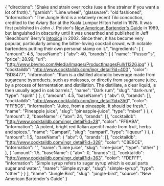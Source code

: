 {
    "directions": "Shake and strain over rocks (use a fine strainer if you want a lot of froth).",
    "garnish": "Lime wheel",
    "glassware": "old fashioned",
    "information": "The Jungle Bird is a relatively recent Tiki concoction, credited to the Aviary Bar at the Kuala Lumpur Hilton hotel in 1978. It was first published in John J. Poister's [New American Bartender's Guide](http://www.amazon.com/gp/product/0451205243?ie=UTF8&camp=1789&creativeASIN=0451205243&linkCode=xm2&tag=barback-20) in 1989, but languished in obscurity until it was unearthed and published in Jeff 'Beachbum' Berry's [Intoxica](http://www.amazon.com/gp/product/0943151570?ie=UTF8&camp=1789&creativeASIN=0943151570&linkCode=xm2&tag=barback-20) in 2002. Since then, it has become very popular, particularly among the bitter-loving cocktail crowd, with notable bartenders putting their own personal stamp on it.",
    "ingredients": [
        {
            "amount": 4.5,
            "baseName": {
                "abv": 40,
                "brands": [
                    {
                        "name": "Pusser''s",
                        "price": 28.99,
                        "url": "http://www.bevmo.com/Media/Images/ProductImagesFull/11326.jpg"
                    }
                ],
                "cocktaildb": "http://www.cocktaildb.com/ingr_detail?id=400",
                "color": "BD8477",
                "information": "Rum is a distilled alcoholic beverage made from sugarcane byproducts, such as molasses, or directly from sugarcane juice, by a process of fermentation and distillation. The distillate, a clear liquid, is then usually aged in oak barrels.",
                "name": "Dark rum",
                "slug": "dark-rum",
                "type": "spirit"
            }
        },
        {
            "amount": 4.5,
            "baseName": {
                "abv": 0,
                "brands": [],
                "cocktaildb": "http://www.cocktaildb.com/ingr_detail?id=350",
                "color": "FFF5C6",
                "information": "Juice, from a pineapple.  It should be fresh.",
                "name": "Pineapple juice",
                "slug": "pineapple-juice",
                "type": "mixer"
            }
        },
        {
            "amount": 2,
            "baseName": {
                "abv": 24,
                "brands": [],
                "cocktaildb": "http://www.cocktaildb.com/ingr_detail?id=28",
                "color": "FF9A9A",
                "information": "A potent, bright red Italian aperitif made from fruit, herbs and spices.",
                "name": "Campari",
                "slug": "campari",
                "type": "liqueur"
            }
        },
        {
            "amount": 1.5,
            "baseName": {
                "abv": 0,
                "brands": [],
                "cocktaildb": "http://www.cocktaildb.com/ingr_detail?id=328",
                "color": "C8E9CE",
                "information": "",
                "name": "Lime juice",
                "slug": "lime-juice",
                "type": "other"
            }
        },
        {
            "amount": 1.5,
            "baseName": {
                "abv": 0,
                "brands": [],
                "cocktaildb": "http://www.cocktaildb.com/ingr_detail?id=363",
                "color": "FDEFFF",
                "information": "Simple syrup refers to sugar syrup which is equal parts sugar and water.",
                "name": "Simple syrup",
                "slug": "simple-syrup",
                "type": "other"
            }
        }
    ],
    "name": "Jungle Bird",
    "slug": "jungle-bird",
    "source": "New American Bartender's Guide"
}
